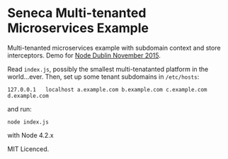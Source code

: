 Seneca Multi-tenanted Microservices Example
===========================================

Multi-tenanted microservices example with subdomain context and store interceptors.  Demo for [Node Dublin November 2015](http://www.nodejsdublin.com).

Read `index.js`, possibly the smallest multi-tenatanted platform in the world...ever. Then, set up some tenant subdomains in `/etc/hosts`:

```
127.0.0.1	localhost a.example.com b.example.com c.example.com d.example.com
```

and run:

```
node index.js
```

with Node 4.2.x

MIT Licenced.
